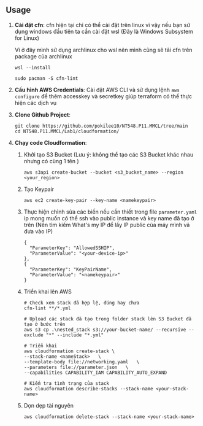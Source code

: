 ## Usage
1. **Cài đặt cfn**: cfn hiện tại chỉ có thể cài đặt trên linux vì vậy nếu bạn sử dụng windows đầu tiên ta cần cài đặt wsl (Đây là Windows Subsystem for Linux)


    Vì ở đây mình sử dụng archlinux cho wsl nên mình cũng sẽ tải cfn trên package của archlinux
      ```
      wsl --install
      
      sudo pacman -S cfn-lint 
      ```
2. **Cấu hình AWS Credentials**: Cài đặt AWS CLI và sử dụng lệnh ```aws configure``` để thêm accesskey và secretkey giúp terraform có thể thực hiện các dịch vụ
3. **Clone Github Project**:
      ```
      git clone https://github.com/pokilee10/NT548.P11.MMCL/tree/main
      cd NT548.P11.MMCL/Lab1/cloudformation/
      ```
4. **Chạy code Cloudformation**:
   
   1. Khởi tạo S3 Bucket (Lưu ý: không thể tạo các S3 Bucket khác nhau nhưng có cùng 1 tên )
      ```
      aws s3api create-bucket --bucket <s3_bucket_name> --region <your_region>
      ```
   2. Tạo Keypair
      ```
      aws ec2 create-key-pair --key-name <namekeypair>
      ```
    
   3. Thực hiện chỉnh sửa các biến nếu cần thiết trong file ``parameter.yaml`` ip mong muốn có thể ssh vào public instance và key name đã tạo ở trên
    (Nên tìm kiếm What's my IP để lấy IP public cùa máy mình vả đưa vào IP)
      ```
      {
        "ParameterKey": "AllowedSSHIP",
        "ParameterValue": "<your-device-ip>" 
      },
      {
        "ParameterKey": "KeyPairName",
        "ParameterValue": "<namekeypair>"
      }
      ```

   4. Triển khai lên AWS
      ```
      # Check xem stack đã hợp lệ, đúng hay chưa
      cfn-lint **/*.yml  

      # Upload các stack đã tạo trong folder stack lên S3 Bucket đã tạo ở bước trên
      aws s3 cp .\nested_stack s3://your-bucket-name/ --recursive --exclude "*" --include "*.yml" 

      # Triển khai
      aws cloudformation create-stack \
      --stack-name <nameStack>   \
      --template-body file://networking.yaml   \
      --parameters file://parameter.json   \
      --capabilities CAPABILITY_IAM CAPABILITY_AUTO_EXPAND

      # Kiểm tra tình trạng của stack
      aws cloudformation describe-stacks --stack-name <your-stack-name>
      ```
   5. Dọn dẹp tài nguyên
      ```
      aws cloudformation delete-stack --stack-name <your-stack-name>
      ```
<!-- END_TF_DOCS -->